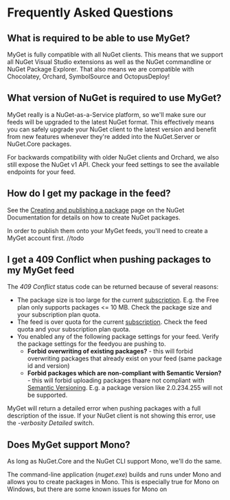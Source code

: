 ﻿# Frequently Asked Questions

## What is required to be able to use MyGet?

MyGet is fully compatible with all NuGet clients. This means that we support all NuGet Visual Studio extensions as well as the NuGet commandline or NuGet Package Explorer.
That also means we are compatible with Chocolatey, Orchard, SymbolSource and OctopusDeploy!

## What version of NuGet is required to use MyGet?

MyGet really is a NuGet-as-a-Service platform, so we'll make sure our feeds will be upgraded to the latest NuGet format.
This effectively means you can safely upgrade your NuGet client to the latest version and benefit from new features whenever they're added into the NuGet.Server or NuGet.Core packages.

For backwards compatibility with older NuGet clients and Orchard, we also still expose the NuGet v1 API. Check your feed settings to see the available endpoints for your feed.

## How do I get my package in the feed?

See the [Creating and publishing a package](http://docs.nuget.org/creating-packages/creating-and-publishing-a-package) page on the NuGet Documentation for details on how to create NuGet packages.

In order to publish them onto your MyGet feeds, you'll need to create a MyGet account first.
//todo

## I get a 409 Conflict when pushing packages to my MyGet feed

The *409 Conflict* status code can be returned because of several reasons:

* The package size is too large for the current [subscription](http://www.myget.org/plans). E.g. the Free plan only supports packages <= 10 MB. Check the package size and your subscription plan quota.
* The feed is over quota for the current [subscription](http://www.myget.org/plans). Check the feed quota and your subscription plan quota.
* You enabled any of the following package settings for your feed. Verify the package settings for the feedyou are pushing to.
  * **Forbid overwriting of existing packages?** - this will forbid overwriting packages that already exist on your feed (same package id and version)
  * **Forbid packages which are non-compliant with Semantic Version?** - this will forbid uploading packages thaare not compliant with [Semantic Versioning](http://www.semver.org). E.g. a package version like 2.0.234.255 will not be supported.

MyGet will return a detailed error when pushing packages with a full description of the issue. If your NuGet client is not showing this error, use the *-verbosity Detailed* switch.

## Does MyGet support Mono?

As long as NuGet.Core and the NuGet CLI support Mono, we'll do the same.

The command-line application (*nuget.exe*) builds and runs under Mono and allows you to create packages in Mono.
This is especially true for Mono on Windows, but there are some known issues for Mono on 
